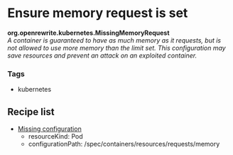 # Ensure memory request is set

**org.openrewrite.kubernetes.MissingMemoryRequest**  
_A container is guaranteed to have as much memory as it requests, but is not allowed to use more memory than the limit set. This configuration may save resources and prevent an attack on an exploited container._

### Tags

* kubernetes

## Recipe list

* [Missing configuration](search/findresourcemissingconfiguration.md)
  * resourceKind: Pod
  * configurationPath: /spec/containers/resources/requests/memory

